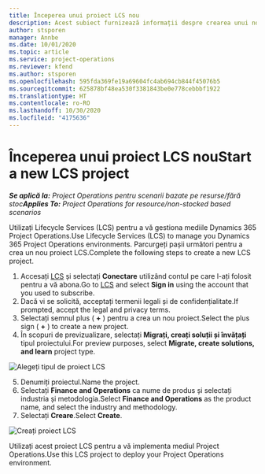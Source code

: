 ```yaml
---
title: Începerea unui proiect LCS nou
description: Acest subiect furnizează informații despre crearea unui nou proiect în LCS pentru mediul dvs. Project Operations.
author: stsporen
manager: Annbe
ms.date: 10/01/2020
ms.topic: article
ms.service: project-operations
ms.reviewer: kfend
ms.author: stsporen
ms.openlocfilehash: 595fda369fe19a69604fc4ab694cb844f45076b5
ms.sourcegitcommit: 625878bf48ea530f3381843be0e778cebbbf1922
ms.translationtype: HT
ms.contentlocale: ro-RO
ms.lasthandoff: 10/30/2020
ms.locfileid: "4175636"
---
```

# <a name="start-a-new-lcs-project"></a><span data-ttu-id="c37b5-103">Începerea unui proiect LCS nou</span><span class="sxs-lookup"><span data-stu-id="c37b5-103">Start a new LCS project</span></span>

<span data-ttu-id="c37b5-104">_**Se aplică la:** Project Operations pentru scenarii bazate pe resurse/fără stoc_</span><span class="sxs-lookup"><span data-stu-id="c37b5-104">_**Applies To:** Project Operations for resource/non-stocked based scenarios_</span></span>

<span data-ttu-id="c37b5-105">Utilizați Lifecycle Services (LCS) pentru a vă gestiona mediile Dynamics 365 Project Operations.</span><span class="sxs-lookup"><span data-stu-id="c37b5-105">Use Lifecycle Services (LCS) to manage you Dynamics 365 Project Operations environments.</span></span> <span data-ttu-id="c37b5-106">Parcurgeți pașii următori pentru a crea un nou proiect LCS.</span><span class="sxs-lookup"><span data-stu-id="c37b5-106">Complete the following steps to create a new LCS project.</span></span>

1. <span data-ttu-id="c37b5-107">Accesați [LCS](https://lcs.dynamics.com/Logon/Index) și selectați **Conectare** utilizând contul pe care l-ați folosit pentru a vă abona.</span><span class="sxs-lookup"><span data-stu-id="c37b5-107">Go to [LCS](https://lcs.dynamics.com/Logon/Index) and select **Sign in** using the account that you used to subscribe.</span></span>
2. <span data-ttu-id="c37b5-108">Dacă vi se solicită, acceptați termenii legali și de confidențialitate.</span><span class="sxs-lookup"><span data-stu-id="c37b5-108">If prompted, accept the legal and privacy terms.</span></span>
3. <span data-ttu-id="c37b5-109">Selectați semnul plus ( **+** ) pentru a crea un nou proiect.</span><span class="sxs-lookup"><span data-stu-id="c37b5-109">Select the plus sign ( **+** ) to create a new project.</span></span>
4. <span data-ttu-id="c37b5-110">În scopuri de previzualizare, selectați **Migrați, creați soluții și învățați** tipul proiectului.</span><span class="sxs-lookup"><span data-stu-id="c37b5-110">For preview purposes, select **Migrate, create solutions, and learn** project type.</span></span>

  ![Alegeți tipul de proiect LCS](./media/create-lcs-1.png)

5. <span data-ttu-id="c37b5-112">Denumiți proiectul.</span><span class="sxs-lookup"><span data-stu-id="c37b5-112">Name the project.</span></span> 
6. <span data-ttu-id="c37b5-113">Selectați **Finance and Operations** ca nume de produs și selectați industria și metodologia.</span><span class="sxs-lookup"><span data-stu-id="c37b5-113">Select **Finance and Operations** as the product name, and select the industry and methodology.</span></span> 
7. <span data-ttu-id="c37b5-114">Selectați **Creare**.</span><span class="sxs-lookup"><span data-stu-id="c37b5-114">Select **Create**.</span></span>

![Creați proiect LCS](./media/create-lcs-2.png)

<span data-ttu-id="c37b5-116">Utilizați acest proiect LCS pentru a vă implementa mediul Project Operations.</span><span class="sxs-lookup"><span data-stu-id="c37b5-116">Use this LCS project to deploy your Project Operations environment.</span></span>


